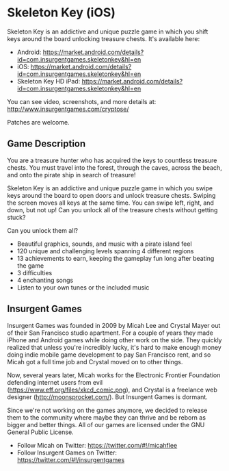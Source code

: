 Skeleton Key (iOS)
==================

Skeleton Key is an addictive and unique puzzle game in which you shift keys around the board unlocking treasure chests. It's available here:

* Android: https://market.android.com/details?id=com.insurgentgames.skeletonkey&hl=en
* iOS: https://market.android.com/details?id=com.insurgentgames.skeletonkey&hl=en
* Skeleton Key HD iPad: https://market.android.com/details?id=com.insurgentgames.skeletonkey&hl=en

You can see video, screenshots, and more details at: http://www.insurgentgames.com/cryptose/

Patches are welcome.

Game Description
----------------

You are a treasure hunter who has acquired the keys to countless treasure chests. You must travel into the forest, through the caves, across the beach, and onto the pirate ship in search of treasure!

Skeleton Key is an addictive and unique puzzle game in which you swipe keys around the board to open doors and unlock treasure chests. Swiping the screen moves all keys at the same time. You can swipe left, right, and down, but not up! Can you unlock all of the treasure chests without getting stuck?

Can you unlock them all?

* Beautiful graphics, sounds, and music with a pirate island feel
* 120 unique and challenging levels spanning 4 different regions
* 13 achievements to earn, keeping the gameplay fun long after beating the game
* 3 difficulties
* 4 enchanting songs
* Listen to your own tunes or the included music

Insurgent Games
---------------

Insurgent Games was founded in 2009 by Micah Lee and Crystal Mayer out of their San Francisco studio apartment. For a couple of years they made iPhone and Android games while doing other work on the side. They quickly realized that unless you're incredibly lucky, it's hard to make enough money doing indie mobile game development to pay San Francisco rent, and so Micah got a full time job and Crystal moved on to other things.

Now, several years later, Micah works for the Electronic Frontier Foundation defending internet users from evil (https://www.eff.org/files/xkcd_comic.png), and Crystal is a freelance web designer (http://moonsprocket.com/). But Insurgent Games is dormant.

Since we're not working on the games anymore, we decided to release them to the community where maybe they can thrive and be reborn as bigger and better things. All of our games are licensed under the GNU General Public License.

* Follow Micah on Twitter: https://twitter.com/#!/micahflee
* Follow Insurgent Games on Twitter: https://twitter.com/#!/insurgentgames
